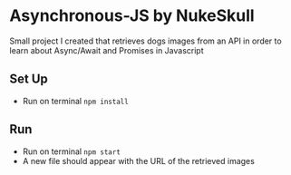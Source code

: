 # Asynchronous-JS by NukeSkull

Small project I created that retrieves dogs images from an API in order to learn about Async/Await and Promises in Javascript

## Set Up
- Run on terminal `npm install`

## Run
- Run on terminal `npm start`
- A new file should appear with the URL of the retrieved images
